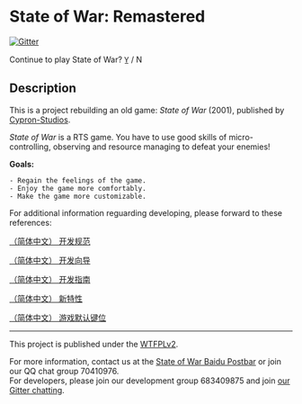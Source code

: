 # State of War: Remastered

[![Gitter](https://badges.gitter.im/gitterHQ/gitter.png)](https://gitter.im/State-of-War-PostBar)

Continue to play State of War? Y̲ / N

## Description

This is a project rebuilding an old game: *State of War* (2001), published by [Cypron-Studios](http://www.cypron-studios.com).

*State of War* is a RTS game. You have to use good skills of micro-controlling, observing and resource managing to defeat your enemies!

**Goals:**

    - Regain the feelings of the game.
    - Enjoy the game more comfortably.
    - Make the game more customizable.

For additional information reguarding developing, please forward to these references:

[（简体中文） 开发规范](docs/REGULATIONS_ZH.md)

[（简体中文） 开发向导](docs/GUIDE_ZH.md)

[（简体中文） 开发指南](docs/SPECIFICATIONS_ZH.md)

[（简体中文） 新特性](docs/COMPARISION_TO_OLD_SOW_ZH.md)

[（简体中文） 游戏默认键位](http://htmlpreview.github.io/?https://github.com/State-of-War-PostBar/SOW-Remastered/blob/master/docs/DEFAULT_KEY_BINDINGS_ZH.html)

---

This project is published under the [WTFPLv2](http://wtfpl2.com/).

For more information, contact us at the [State of War Baidu Postbar](https://tieba.baidu.com/f?kw=%E8%93%9D%E8%89%B2%E8%AD%A6%E6%88%92&fr=index) or join our QQ chat group 70410976.  
For developers, please join our development group 683409875 and join [our Gitter chatting](https://gitter.im/State-of-War-PostBar).
